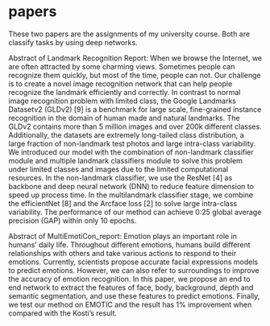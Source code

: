# papers
These two papers are the assignments of my university course. Both are classify tasks by using deep networks.

Abstract of Landmark Recognition Report:
When we browse the Internet, we are often attracted by
some charming views. Sometimes people can recognize
them quickly, but most of the time, people can not. Our
challenge is to create a novel image recognition network
that can help people recognize the landmark efficiently and
correctly. In contrast to normal image recognition problem
with limited class, the Google Landmarks Datasetv2
(GLDv2) [9] is a benchmark for large scale, fine-grained
instance recognition in the domain of human made and natural
landmarks. The GLDv2 contains more than 5 million
images and over 200k different classes. Additionally, the
datasets are extremely long-tailed class distribution, a large
fraction of non-landmark test photos and large intra-class
variability. We introduced our model with the combination
of non-landmark classifier module and multiple landmark
classifiers module to solve this problem under limited
classes and images due to the limited computational resources.
In the non-landmark classifier, we use the ResNet
[4] as backbone and deep neural network (DNN) to reduce
feature dimension to speed up process time. In the multilandmark
classifier stage, we combine the efficientNet [8]
and the Arcface loss [2] to solve large intra-class variability.
The performance of our method can achieve 0:25 global
average precision (GAP) within only 10 epochs.

Abstract of MultiEmotiCon_report:
Emotion plays an important role in humans’ daily life. Throughout different emotions,
humans build different relationships with others and take various actions to
respond to their emotions. Currently, scientists propose accurate facial expressions
models to predict emotions. However, we can also refer to surroundings to improve
the accuracy of emotion recognition. In this paper, we propose an end to end
network to extract the features of face, body, background, depth and semantic
segmentation, and use these features to predict emotions. Finally, we test our
method on EMOTIC and the result has 1% improvement when compared with the
Kosti’s result.
